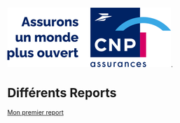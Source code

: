 ![Texte alternatif](/images/logo_cnp.svg "Titre de l'image").

# Différents Reports

[Mon premier report](https://antoinerouby.github.io/vyrubve-buiuvie-4356432/testQuarto.html)
